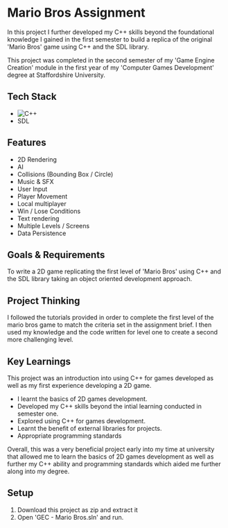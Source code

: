 
# Mario Bros Assignment

In this project I further developed my C++ skills beyond the foundational knowledge I gained in the first semester to build a replica of the original 'Mario Bros' game using C++ and the SDL library.

This project was completed in the second semester of my 'Game Engine Creation' module in the first year of my 'Computer Games Development' degree at Staffordshire University.


## Tech Stack
* ![C++](https://img.shields.io/badge/c++-%2300599C.svg?style=for-the-badge&logo=c%2B%2B&logoColor=white)
* SDL


## Features
- 2D Rendering
- AI
- Collisions (Bounding Box / Circle)
- Music & SFX
- User Input
- Player Movement
- Local multiplayer
- Win / Lose Conditions
- Text rendering
- Multiple Levels / Screens
- Data Persistence


## Goals & Requirements
To write a 2D game replicating the first level of 'Mario Bros' using C++ and the SDL library taking an object oriented development approach.


## Project Thinking
I followed the tutorials provided in order to complete the first level of the mario bros game to match the criteria set in the assignment brief. I then used my knowledge and the code written for level one to create a second more challenging level.


## Key Learnings
This project was an introduction into using C++ for games developed as well as my first experience developing a 2D game.
- I learnt the basics of 2D games development.
- Developed my C++ skills beyond the intial learning conducted in semester one.
- Explored using C++ for games development.
- Learnt the benefit of external libraries for projects.
- Appropriate programming standards

Overall, this was a very beneficial project early into my time at university that allowed me to learn the basics of 2D games development as well as further my C++ ability and programming standards which aided me further along into my degree.


## Setup
1. Download this project as zip and extract it
2. Open 'GEC - Mario Bros.sln' and run.
    
